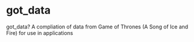 got_data
========

got_data? A compliation of data from Game of Thrones (A Song of Ice and Fire) for use in applications